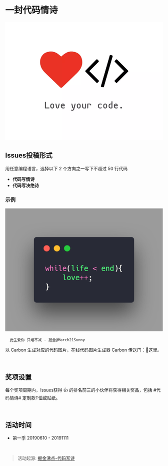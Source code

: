 # 一封代码情诗

![logo](./logo.png)

## Issues投稿形式

  用任意编程语言，选择以下 2 个方向之一写下不超过 50 行代码

  * **代码写情诗**
  * **代码写决绝诗**

### 示例

![example](./example.png)

```
  此生爱你 只增不减 - 掘金@March21Sunny
```

以 Carbon 生成对应的代码图片，在线代码图片生成器 Carbon 传送门：[👀这里](https://carbon.now.sh)。

<br/>

## 奖项设置

每个奖项周期内，Issues获得 👍 的排名前三的小伙伴将获得相关奖品，包括 #代码情诗# 定制款T恤或贴纸。
  
<br/>
  
## 活动时间

 * 第一季 20190610 - 20191111

<br/>

> 活动起源: [掘金沸点-代码写诗](https://juejin.im/topic/5b6a82c6092dcb61bd728809)

